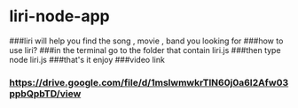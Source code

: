 # liri-node-app
###liri will help you find the song , movie , band you looking for
###how to use liri?
###in the terminal go to the folder that contain liri.js
###then type node liri.js
###that's it enjoy
###video link
### https://drive.google.com/file/d/1mslwmwkrTlN60j0a6I2Afw03ppbQpbTD/view